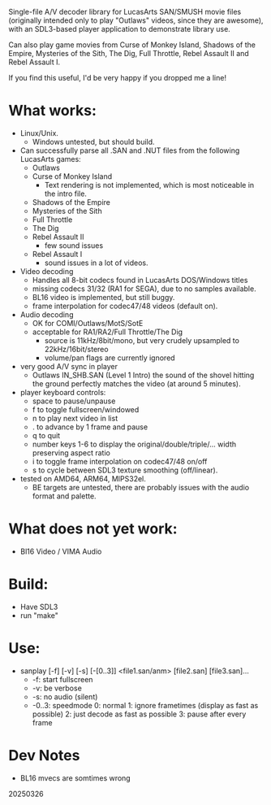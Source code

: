 Single-file A/V decoder library for LucasArts SAN/SMUSH movie files (originally
intended only to play "Outlaws" videos, since they are awesome),
with an SDL3-based player application to demonstrate library use.

Can also play game movies from Curse of Monkey Island, Shadows of the Empire,
Mysteries of the Sith, The Dig, Full Throttle,  Rebel Assault II and Rebel Assault I.

If you find this useful, I'd be very happy if you dropped me a line!

# What works:
- Linux/Unix.
  - Windows untested, but should build.
- Can successfully parse all .SAN and .NUT files from the following LucasArts games:
  - Outlaws
  - Curse of Monkey Island
    - Text rendering is not implemented, which is most noticeable in the intro file.
  - Shadows of the Empire
  - Mysteries of the Sith
  - Full Throttle
  - The Dig
  - Rebel Assault II
    - few sound issues
  - Rebel Assault I
    - sound issues in a lot of videos.
- Video decoding
  - Handles all 8-bit codecs found in LucasArts DOS/Windows titles
  - missing codecs 31/32 (RA1 for SEGA), due to no samples available.
  - BL16 video is implemented, but still buggy.
  - frame interpolation for codec47/48 videos (default on).
- Audio decoding
  - OK for COMI/Outlaws/MotS/SotE
  - acceptable for RA1/RA2/Full Throttle/The Dig
    - source is 11kHz/8bit/mono, but very crudely upsampled to 22kHz/16bit/stereo
    - volume/pan flags are currently ignored
- very good A/V sync in player
  - Outlaws IN_SHB.SAN (Level 1 Intro) the sound of the shovel hitting the ground perfectly matches the video (at around 5 minutes).
- player keyboard controls:
  - space to pause/unpause
  - f     to toggle fullscreen/windowed
  - n     to play next video in list
  - .     to advance by 1 frame and pause
  - q     to quit
  - number keys 1-6 to display the original/double/triple/... width preserving aspect ratio
  - i  to toggle frame interpolation on codec47/48 on/off
  - s  to cycle between SDL3 texture smoothing (off/linear).
- tested on AMD64, ARM64, MIPS32el.
  - BE targets are untested, there are probably issues with the audio format and palette.

# What does **not** yet work:
- Bl16 Video / VIMA Audio

# Build:
- Have SDL3
- run "make"

# Use:
- sanplay [-f] [-v] [-s] [-[0..3]] <file1.san/anm> [file2.san] [file3.san]...
  - -f: start fullscreen
  - -v: be verbose
  - -s: no audio (silent)
  - -0..3: speedmode  0: normal  1: ignore frametimes (display as fast as possible)  2: just decode as fast as possible  3: pause after every frame

# Dev Notes
- BL16 mvecs are somtimes wrong

20250326
